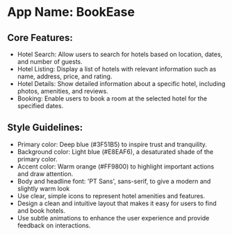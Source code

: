 # **App Name**: BookEase

## Core Features:

- Hotel Search: Allow users to search for hotels based on location, dates, and number of guests.
- Hotel Listing: Display a list of hotels with relevant information such as name, address, price, and rating.
- Hotel Details: Show detailed information about a specific hotel, including photos, amenities, and reviews.
- Booking: Enable users to book a room at the selected hotel for the specified dates.

## Style Guidelines:

- Primary color: Deep blue (#3F51B5) to inspire trust and tranquility.
- Background color: Light blue (#E8EAF6), a desaturated shade of the primary color.
- Accent color: Warm orange (#FF9800) to highlight important actions and draw attention.
- Body and headline font: 'PT Sans', sans-serif, to give a modern and slightly warm look
- Use clear, simple icons to represent hotel amenities and features.
- Design a clean and intuitive layout that makes it easy for users to find and book hotels.
- Use subtle animations to enhance the user experience and provide feedback on interactions.